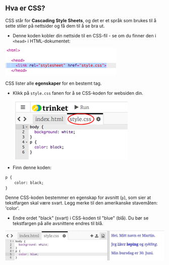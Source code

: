 ## Hva er CSS?

CSS står for **Cascading Style Sheets**, og det er et språk som brukes til å sette stiler på nettsider og få dem til å se bra ut.

+ Denne koden kobler din nettside til en CSS-fil - se om du finner den i `<head>` i HTML-dokumentet:

![skjermbilde](images/birthday-css-link.png)

CSS lister alle **egenskaper** for en bestemt tag.

+ Klikk på `style.css` fanen for å se CSS-koden for websiden din.
    
    ![skjermbilde](images/birthday-css-tab.png)

+ Finn denne koden:

```html
p {
    color: black;
}
```

Denne CSS-koden bestemmer en egenskap for avsnitt (`p`), som sier at tekstfargen skal være svart. Legg merke til den amerikanske stavemåten: 'color'.

+ Endre ordet "black" (svart) i CSS-koden til "blue" (blå). Du bør se tekstfargen på alle avsnittene endres til blå.

![skjermbilde](images/birthday-edit-css.png)